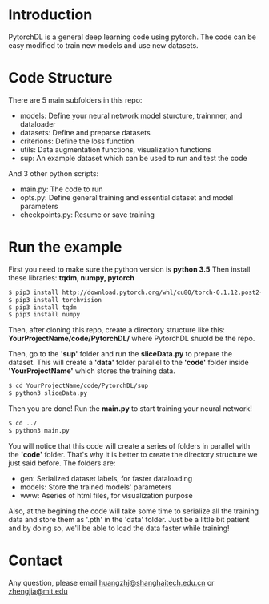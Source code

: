 # Introduction

PytorchDL is a general deep learning code using pytorch. The code can be easy modified to train new models and use new datasets. 

# Code Structure

There are 5 main subfolders in this repo: 
  - models: Define your neural network model sturcture, trainnner, and dataloader
  - datasets: Define and preparse datasets
  - criterions: Define the loss function
  - utils: Data augmentation functions, visualization functions
  - sup: An example dataset which can be used to run and test the code

And 3 other python scripts:
  - main.py: The code to run
  - opts.py: Define general training and essential dataset and model parameters
  - checkpoints.py: Resume or save training

# Run the example
First you need to make sure the python version is **python 3.5**
Then install these libraries: **tqdm, numpy, pytorch**
```sh
$ pip3 install http://download.pytorch.org/whl/cu80/torch-0.1.12.post2-cp35-cp35m-linux_x86_64.whl 
$ pip3 install torchvision
$ pip3 install tqdm
$ pip3 install numpy
```

Then, after cloning this repo, create a directory structure like this: **YourProjectName/code/PytorchDL/** where PytorchDL shuold be the repo.

Then, go to the **'sup'** folder and run the **sliceData.py** to prepare the dataset. This will create a **'data'** folder parallel to the **'code'** folder inside **'YourProjectName'** which stores the training data.
```sh
$ cd YourProjectName/code/PytorchDL/sup
$ python3 sliceData.py
```

Then you are done! Run the **main.py** to start training your neural network!
```sh
$ cd ../
$ python3 main.py
```

You will notice that this code will create a series of folders in parallel with the **'code'** folder. That's why it is better to create the directory structure we just said before. The folders are:
  - gen: Serialized dataset labels, for faster dataloading
  - models: Store the trained models' parameters
  - www: Aseries of html files, for visualization purpose
 
Also, at the begining the code will take some time to serialize all the training data and store them as '.pth' in the 'data' folder. Just be a little bit patient and by doing so, we'll be able to load the data faster while training!

# Contact

Any question, please email huangzhj@shanghaitech.edu.cn or zhengjia@mit.edu